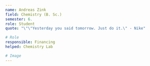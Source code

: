 ```yaml
---
name: Andreas Zink 
field: Chemistry (B. Sc.)
semester: 6. 
role: Student
quote: "\"\"Yesterday you said tomorrow. Just do it.\" - Nike"

# Role
responsible: Financing
helped: Chemistry Lab

# Image
---
```

